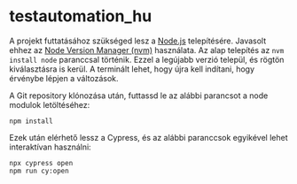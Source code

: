 # testautomation_hu

A projekt futtatásához szükséged lesz a [Node.js][nodejs] telepítésére.
Javasolt ehhez az [Node Version Manager (nvm)][nvm-inst] használata.
Az alap telepítés az `nvm install node` paranccsal történik.
Ezzel a legújabb verzió települ, és rögtön kiválasztásra is kerül.
A terminált lehet, hogy újra kell indítani, hogy érvénybe lépjen a változások.

A Git repository klónozása után, futtassd le az alábbi parancsot a node modulok
letöltéséhez:

```shell
npm install
```

Ezek után elérhető lessz a Cypress, és az alábbi paranccsok egyikével
lehet interaktívan használni:

```shell
npx cypress open
npm run cy:open
```

[nodejs]: https://nodejs.org/
[nvm-inst]: https://github.com/nvm-sh/nvm?tab=readme-ov-file#installing-and-updating
